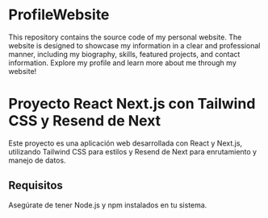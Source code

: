 # ProfileWebsite
This repository contains the source code of my personal website. The website is designed to showcase my information in a clear and professional manner, including my biography, skills, featured projects, and contact information. Explore my profile and learn more about me through my website!
# Proyecto React Next.js con Tailwind CSS y Resend de Next

Este proyecto es una aplicación web desarrollada con React y Next.js, utilizando Tailwind CSS para estilos y Resend de Next para enrutamiento y manejo de datos.

## Requisitos

Asegúrate de tener Node.js y npm instalados en tu sistema.


